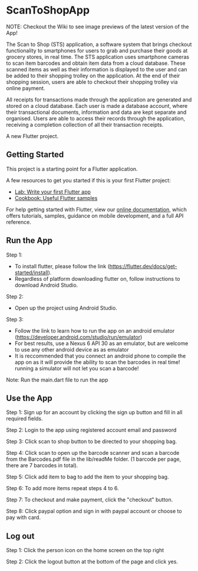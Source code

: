 # ScanToShopApp

NOTE: Checkout the Wiki to see image previews of the latest version of the App!

The Scan to Shop (STS) application, a software system that brings checkout functionality to smartphones for users to grab and purchase their goods at grocery stores, in real time. The STS application uses smartphone cameras to scan item barcodes and obtain item data from a cloud database. These scanned items as well as their information is displayed to the user and can be added to their shopping trolley on the application. At the end of their shopping session, users are able to checkout their shopping trolley via online payment. 

All receipts for transactions made through the application are generated and stored on a cloud database. Each user is made a database account, where their transactional documents, information and data are kept separate and organised. Users are able to access their records through the application, receiving a completion collection of all their transaction receipts. 

A new Flutter project.

## Getting Started

This project is a starting point for a Flutter application.

A few resources to get you started if this is your first Flutter project:

- [Lab: Write your first Flutter app](https://flutter.dev/docs/get-started/codelab)
- [Cookbook: Useful Flutter samples](https://flutter.dev/docs/cookbook)

For help getting started with Flutter, view our
[online documentation](https://flutter.dev/docs), which offers tutorials,
samples, guidance on mobile development, and a full API reference.

## Run the App

Step 1:
- To install flutter, please follow the link (https://flutter.dev/docs/get-started/install).
- Regardless of platform downloading flutter on, follow instructions to download Android Studio.

Step 2:
- Open up the project using Android Studio.

Step 3:
- Follow the link to learn how to run the app on an android emulator (https://developer.android.com/studio/run/emulator)
- For best results, use a Nexus 6 API 30 as an emulator, but are welcome to use any other android device as as emulator
- It is reccommended that you connect an android phone to compile the app on as it will provide the ability to scan the barcodes in real time! running a     simulator will not let you scan a barcode!

Note: Run the main.dart file to run the app

## Use the App

Step 1: Sign up for an account by clicking the sign up button and fill in all required fields.

Step 2: Login to the app using registered account email and password

Step 3: Click scan to shop button to be directed to your shopping bag.

Step 4: Click scan to open up the barcode scanner and scan a barcode from the Barcodes.pdf file in
        the lib/readMe folder. (1 barcode per page, there are 7 barcodes in total).

Step 5: Click add item to bag to add the item to your shopping bag.

Step 6: To add more items repeat steps 4 to 6.

Step 7: To checkout and make payment, click the "checkout" button.

Step 8: Click paypal option and sign in with paypal account or choose to pay with card.


## Log out

Step 1: Click the person icon on the home screen on the top right

Step 2: Click the logout button at the bottom of the page and click yes.
